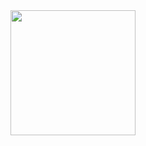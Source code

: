 
 
<img src="https://github.com/tahayvz/SpringFoodProj/blob/master/img/newsportalsporcategory.PNG" width="200"/>
